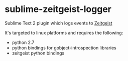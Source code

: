 sublime-zeitgeist-logger
========================

Sublime Text 2 plugin which logs events to [Zeitgeist](https://launchpad.net/gnome-activity-journal)

It's targeted to linux platforms and requires the following:
 
  - python 2.7
  - python bindings for gobject-introspection libraries
  - zeitgeist python bindings
